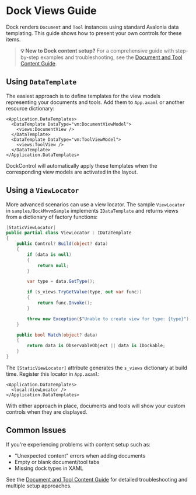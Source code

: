 # Dock Views Guide

Dock renders `Document` and `Tool` instances using standard Avalonia data templating. This guide shows how to present your own controls for these items.

> **💡 New to Dock content setup?** For a comprehensive guide with step-by-step examples and troubleshooting, see the [Document and Tool Content Guide](dock-content-guide.md).

## Using `DataTemplate`

The easiest approach is to define templates for the view models representing your documents and tools. Add them to `App.axaml` or another resource dictionary:

```xaml
<Application.DataTemplates>
  <DataTemplate DataType="vm:DocumentViewModel">
    <views:DocumentView />
  </DataTemplate>
  <DataTemplate DataType="vm:ToolViewModel">
    <views:ToolView />
  </DataTemplate>
</Application.DataTemplates>
```

DockControl will automatically apply these templates when the corresponding view models are activated in the layout.

## Using a `ViewLocator`

More advanced scenarios can use a view locator. The sample `ViewLocator` in `samples/DockMvvmSample` implements `IDataTemplate` and returns views from a dictionary of factory functions:

```csharp
[StaticViewLocator]
public partial class ViewLocator : IDataTemplate
{
    public Control? Build(object? data)
    {
        if (data is null)
        {
            return null;
        }

        var type = data.GetType();

        if (s_views.TryGetValue(type, out var func))
        {
            return func.Invoke();
        }

        throw new Exception($"Unable to create view for type: {type}");
    }

    public bool Match(object? data)
    {
        return data is ObservableObject || data is IDockable;
    }
}
```

The `[StaticViewLocator]` attribute generates the `s_views` dictionary at build time. Register this locator in `App.axaml`:

```xaml
<Application.DataTemplates>
  <local:ViewLocator />
</Application.DataTemplates>
```

With either approach in place, documents and tools will show your custom controls when they are displayed.

## Common Issues

If you're experiencing problems with content setup such as:
- "Unexpected content" errors when adding documents
- Empty or blank document/tool tabs  
- Missing dock types in XAML

See the [Document and Tool Content Guide](dock-content-guide.md) for detailed troubleshooting and multiple setup approaches.

